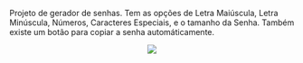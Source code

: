 Projeto de gerador de senhas.
Tem as opções de Letra Maiúscula, Letra Minúscula, Números, Caracteres Especiais, e o tamanho da Senha.
Também existe um botão para copiar a senha automáticamente.

<div align="center">
<img src="https://i.imgur.com/W5NHhfI.gif"> </img>
</div>
